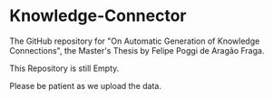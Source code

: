 # Knowledge-Connector
The GitHub repository for "On Automatic Generation of Knowledge Connections", the Master's Thesis by Felipe Poggi de Aragão Fraga.


This Repository is still Empty.

Please be patient as we upload the data.
